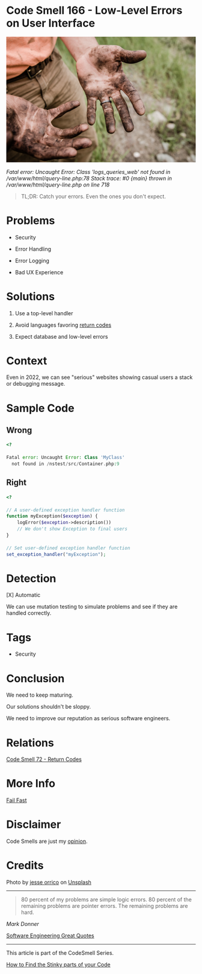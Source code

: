 # Code Smell 166 - Low-Level Errors on User Interface
            
![Code Smell 166 - Low-Level Errors on User Interface](Code%20Smell%20166%20-%20Low-Level%20Errors%20on%20User%20Interface.jpg)

*Fatal error: Uncaught Error: Class 'logs_queries_web' not found in /var/www/html/query-line.php:78 Stack trace: #0 {main} thrown in /var/www/html/query-line.php on line 718*

> TL;DR: Catch your errors. Even the ones you don't expect.

# Problems

- Security

- Error Handling

- Error Logging

- Bad UX Experience

# Solutions

1. Use a top-level handler

2. Avoid languages favoring [return codes](https://github.com/mcsee/Software-Design-Articles/tree/main/Articles/Code%20Smells/Code%20Smell%2072%20-%20Return%20Codes/readme.md)

3. Expect database and low-level errors

# Context

Even in 2022, we can see "serious" websites showing casual users a stack or debugging message.

# Sample Code

## Wrong

[Gist Url]: # (https://gist.github.com/mcsee/8d71bdae68fc52a1b6d1c65e8ce944af)
```php
<?

Fatal error: Uncaught Error: Class 'MyClass' 
  not found in /nstest/src/Container.php:9
```

## Right

[Gist Url]: # (https://gist.github.com/mcsee/3d16a49a680234811e19a56fd3d5be17)
```php
<?

// A user-defined exception handler function
function myException($exception) {
    logError($exception->description())
    // We don't show Exception to final users      
}

// Set user-defined exception handler function
set_exception_handler("myException");
```

# Detection

[X] Automatic 

We can use mutation testing to simulate problems and see if they are handled correctly.

# Tags

- Security

# Conclusion

We need to keep maturing. 

Our solutions shouldn't be sloppy.

We need to improve our reputation as serious software engineers.

# Relations

[Code Smell 72 - Return Codes](https://github.com/mcsee/Software-Design-Articles/tree/main/Articles/Code%20Smells/Code%20Smell%2072%20-%20Return%20Codes/readme.md)

# More Info

[Fail Fast](https://github.com/mcsee/Software-Design-Articles/tree/main/Articles/Theory/Fail%20Fast/readme.md)

# Disclaimer

Code Smells are just my [opinion](https://github.com/mcsee/Software-Design-Articles/tree/main/Articles/Blogging/I%20Wrote%20More%20than%2090%20Articles%20on%202021%20Here%20is%20What%20I%20Learned/readme.md).

# Credits

Photo by [jesse orrico](https://unsplash.com/@jessedo81) on [Unsplash](https://unsplash.com/s/photos/dirty)  

* * *

> 80 percent of my problems are simple logic errors. 80 percent of the remaining problems are pointer errors. The remaining problems are hard.

_Mark Donner_
 
[Software Engineering Great Quotes](https://github.com/mcsee/Software-Design-Articles/tree/main/Articles/Quotes/Software%20Engineering%20Great%20Quotes/readme.md)

* * *

This article is part of the CodeSmell Series.

[How to Find the Stinky parts of your Code](https://github.com/mcsee/Software-Design-Articles/tree/main/Articles/Code%20Smells/How%20to%20Find%20the%20Stinky%20parts%20of%20your%20Code/readme.md)